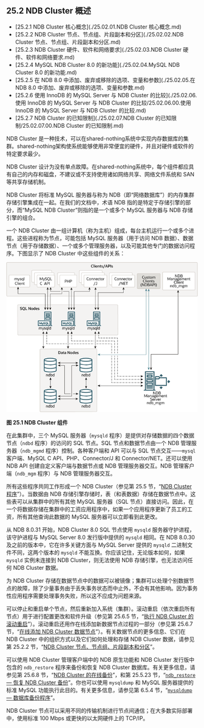 ## 25.2 NDB Cluster 概述

- [25.2.1 NDB Cluster 核心概念](./25.02.01.NDB Cluster 核心概念.md)
- [25.2.2 NDB Cluster 节点、节点组、片段副本和分区](./25.02.02.NDB Cluster 节点、节点组、片段副本和分区.md)
- [25.2.3 NDB Cluster 硬件、软件和网络要求](./25.02.03.NDB Cluster 硬件、软件和网络要求.md)
- [25.2.4 MySQL NDB Cluster 8.0 的新功能](./25.02.04.MySQL NDB Cluster 8.0 的新功能.md)
- [25.2.5 在 NDB 8.0 中添加、废弃或移除的选项、变量和参数](./25.02.05.在 NDB 8.0 中添加、废弃或移除的选项、变量和参数.md)
- [25.2.6 使用 InnoDB 的 MySQL Server 与 NDB Cluster 的比较](./25.02.06.使用 InnoDB 的 MySQL Server 与 NDB Cluster 的比较/25.02.06.00.使用 InnoDB 的 MySQL Server 与 NDB Cluster 的比较.md)
- [25.2.7 NDB Cluster 的已知限制](./25.02.07.NDB Cluster 的已知限制/25.02.07.00.NDB Cluster 的已知限制.md)

NDB Cluster 是一种技术，可以在shared-nothing系统中实现内存数据库的集群。shared-nothing架构使系统能够使用非常便宜的硬件，并且对硬件或软件的特定要求最少。

NDB Cluster 设计为没有单点故障。在shared-nothing系统中，每个组件都应具有自己的内存和磁盘，不建议或不支持使用诸如网络共享、网络文件系统和 SAN 等共享存储机制。

NDB Cluster 将标准 MySQL 服务器与称为 NDB（即“网络数据库”）的内存集群存储引擎集成在一起。在我们的文档中，术语 NDB 指的是特定于存储引擎的部分，而“MySQL NDB Cluster”则指的是一个或多个 MySQL 服务器与 NDB 存储引擎的组合。

一个 NDB Cluster 由一组计算机（称为主机）组成，每台主机运行一个或多个进程。这些进程称为节点，可能包括 MySQL 服务器（用于访问 NDB 数据）、数据节点（用于存储数据）、一个或多个管理服务器，以及可能其他专门的数据访问程序。下图显示了 NDB Cluster 中这些组件的关系：

![](cluster-components-1.png)

**图 25.1 NDB Cluster 组件**

在此集群中，三个 MySQL 服务器（`mysqld` 程序）是提供对存储数据的四个数据节点（`ndbd` 程序）的访问的 SQL 节点。SQL 节点和数据节点由一个 NDB 管理服务器（`ndb_mgmd` 程序）控制。各种客户端和 API 可以与 SQL 节点交互——`mysql` 客户端、MySQL C API、PHP、Connector/J 和 Connector/NET。还可以使用 NDB API 创建自定义客户端与数据节点或 NDB 管理服务器交互。NDB 管理客户端（`ndb_mgm` 程序）与 NDB 管理服务器交互。

所有这些程序共同工作形成一个 NDB Cluster（参见第 25.5 节，“[NDB Cluster 程序](#ndb-cluster-programs)”）。当数据由 NDB 存储引擎存储时，表（和表数据）存储在数据节点中。这些表可以从集群中的所有其他 MySQL 服务器（SQL 节点）直接访问。因此，在一个将数据存储在集群中的工资应用程序中，如果一个应用程序更新了员工的工资，所有其他查询此数据的 MySQL 服务器可以立即看到此更改。

从 NDB 8.0.31 开始，NDB Cluster 8.0 SQL 节点使用 `mysqld` 服务器守护进程，该守护进程与 MySQL Server 8.0 发行版中提供的 `mysqld` 相同。在 NDB 8.0.30 及之前的版本中，它在许多关键方面与 MySQL Server 提供的 `mysqld` 二进制文件不同，这两个版本的 `mysqld` 不能互换。你应该记住，无论版本如何，如果 `mysqld` 实例未连接到 NDB Cluster，则无法使用 NDB 存储引擎，也无法访问任何 NDB Cluster 数据。

为 NDB Cluster 存储在数据节点中的数据可以被镜像；集群可以处理个别数据节点的故障，除了少量事务由于丢失事务状态而中止外，不会有其他影响。因为事务性应用程序需要处理事务失败，所以这不应成为问题来源。

可以停止和重启单个节点，然后重新加入系统（集群）。滚动重启（依次重启所有节点）用于进行配置更改和软件升级（参见第 25.6.5 节，“[执行 NDB Cluster 的滚动重启](#performing-a-rolling-restart-of-an-ndb-cluster)”）。滚动重启还用作在线添加新数据节点过程的一部分（参见第 25.6.7 节，“[在线添加 NDB Cluster 数据节点](#adding-ndb-cluster-data-nodes-online)”）。有关数据节点的更多信息、它们在 NDB Cluster 中的组织方式以及它们如何处理和存储 NDB Cluster 数据，请参见第 25.2.2 节，“[NDB Cluster 节点、节点组、片段副本和分区](#ndb-cluster-nodes-node-groups-fragment-replicas-and-partitions)”。

可以使用 NDB Cluster 管理客户端中的 NDB 原生功能和 NDB Cluster 发行版中包含的 `ndb_restore` 程序来备份和恢复 NDB Cluster 数据库。有关更多信息，请参见第 25.6.8 节，“[NDB Cluster 的在线备份](#online-backup-of-ndb-cluster)”，和第 25.5.23 节，“[`ndb_restore` — 恢复 NDB Cluster 备份](#ndb_restore-restore-an-ndb-cluster-backup)”。你也可以使用 `mysqldump` 和 MySQL 服务器提供的标准 MySQL 功能执行此目的。有关更多信息，请参见第 6.5.4 节，“[`mysqldump` — 数据库备份程序](#mysqldump-a-database-backup-program)”。

NDB Cluster 节点可以采用不同的传输机制进行节点间通信；在大多数实际部署中，使用标准 100 Mbps 或更快的以太网硬件上的 TCP/IP。